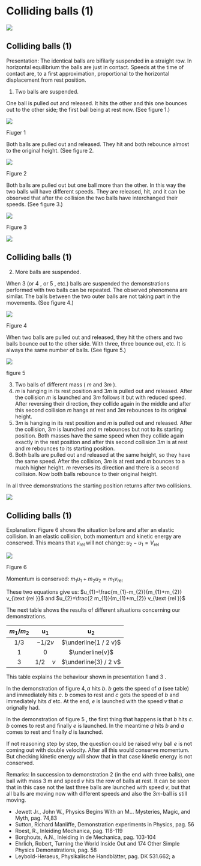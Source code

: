 # Colliding balls (1) 

![](https://cdn.mathpix.com/cropped/2024_06_24_0620829573dfcf8d8907g-1.jpg?height=868&width=1212&top_left_y=295&top_left_x=305)

## Colliding balls (1)

Presentation: The identical balls are bifilarly suspended in a straight row. In horizontal equilibrium the balls are just in contact. Speeds at the time of contact are, to a first approximation, proportional to the horizontal displacement from rest position.

1. Two balls are suspended.

One ball is pulled out and released. It hits the other and this one bounces out to the other side; the first ball being at rest now. (See figure 1.)

![](https://cdn.mathpix.com/cropped/2024_06_24_0620829573dfcf8d8907g-2.jpg?height=328&width=219&top_left_y=671&top_left_x=1105)

Fiuger 1

Both balls are pulled out and released. They hit and both rebounce almost to the original height. (See figure 2.

![](https://cdn.mathpix.com/cropped/2024_06_24_0620829573dfcf8d8907g-2.jpg?height=336&width=241&top_left_y=1236&top_left_x=1099)

Figure 2

Both balls are pulled out but one ball more than the other. In this way the two balls will have different speeds. They are released, hit, and it can be observed that after the collision the two balls have interchanged their speeds. (See figure 3.)

![](https://cdn.mathpix.com/cropped/2024_06_24_0620829573dfcf8d8907g-2.jpg?height=333&width=255&top_left_y=1891&top_left_x=1087)

Figure 3

![](https://cdn.mathpix.com/cropped/2024_06_24_0620829573dfcf8d8907g-2.jpg?height=271&width=653&top_left_y=2345&top_left_x=1338)

## Colliding balls (1)

2. More balls are suspended.

When 3 (or 4 , or 5 , etc.) balls are suspended the demonstrations performed with two balls can be repeated. The observed phenomena are similar. The balls between the two outer balls are not taking part in the movements. (See figure 4.)

![](https://cdn.mathpix.com/cropped/2024_06_24_0620829573dfcf8d8907g-3.jpg?height=330&width=290&top_left_y=537&top_left_x=1075)

Figure 4

When two balls are pulled out and released, they hit the others and two balls bounce out to the other side. With three, three bounce out, etc. It is always the same number of balls. (See figure 5.)

![](https://cdn.mathpix.com/cropped/2024_06_24_0620829573dfcf8d8907g-3.jpg?height=339&width=304&top_left_y=1153&top_left_x=1062)

figure 5

3. Two balls of different mass ( $m$ and $3 m$ ).
4. $m$ is hanging in its rest position and $3 m$ is pulled out and released. After the collision $m$ is launched and $3 m$ follows it but with reduced speed. After reversing their direction, they collide again in the middle and after this second collision $m$ hangs at rest and $3 m$ rebounces to its original height.
5. $3 m$ is hanging in its rest position and $m$ is pulled out and released. After the collision, $3 m$ is launched and $m$ rebounces but not to its starting position. Both masses have the same speed when they collide again exactly in the rest position and after this second collision $3 m$ is at rest and $m$ rebounces to its starting position.
6. Both balls are pulled out and released at the same height, so they have the same speed. After the collision, $3 m$ is at rest and $m$ bounces to a much higher height. $m$ reverses its direction and there is a second collision. Now both balls rebounce to their original height.

In all three demonstrations the starting position returns after two collisions.

![](https://cdn.mathpix.com/cropped/2024_06_24_0620829573dfcf8d8907g-3.jpg?height=268&width=562&top_left_y=2349&top_left_x=1432)

## Colliding balls (1)

Explanation: Figure 6 shows the situation before and after an elastic collision. In an elastic collision, both momentum and kinetic energy are conserved. This means that $v_{\text {rel }}$ will not change: $u_{2}-u_{1}=V_{\text {rel }}$

![](https://cdn.mathpix.com/cropped/2024_06_24_0620829573dfcf8d8907g-4.jpg?height=255&width=328&top_left_y=477&top_left_x=991)

Figure 6

Momentum is conserved: $m_{1} u_{1}+m_{2} u_{2}=m_{1} v_{\text {rel }}$

These two equations give us: $u_{1}=\frac{m_{1}-m_{2}}{m_{1}+m_{2}} v_{\text {rel }}$ and $u_{2}=\frac{2 m_{1}}{m_{1}+m_{2}} v_{\text {rel }}$

The next table shows the results of different situations concerning our demonstrations.

| $m_{1} / m_{2}$ | $\mathrm{u}_{1}$ | $\mathrm{u}_{2}$ |
| :---: | :---: | :---: |
| $1 / 3$ | $-1 / 2 v$ | $\underline{1 / 2 v}$ |
| 1 | 0 | $\underline{v}$ |
| 3 | $1 / 2 \quad v$ | $\underline{3} / 2 v$ |

This table explains the behaviour shown in presentation 1 and 3 .

In the demonstration of figure $4, a$ hits $b$. $b$ gets the speed of $a$ (see table) and immediately hits $c$. $b$ comes to rest and $c$ gets the speed of $b$ and immediately hits $d$ etc. At the end, $e$ is launched with the speed $v$ that $a$ orignally had.

In the demonstration of figure 5 , the first thing that happens is that $b$ hits $c$. $b$ comes to rest and finally $e$ is launched. In the meantime $a$ hits $b$ and $a$ comes to rest and finally $d$ is launched.

If not reasoning step by step, the question could be raised why ball $e$ is not coming out with double velocity. After all this would conserve momentum. But checking kinetic energy will show that in that case kinetic energy is not conserved.

Remarks: In succession to demonstration 2 (in the end with three balls), one ball with mass $3 \mathrm{~m}$ and speed $v$ hits the row of balls at rest. It can be seen that in this case not the last three balls are launched with speed $v$, but that all balls are moving now with different speeds and also the $3 m$-ball is still moving.

- Jewett Jr., John W., Physics Begins With an M... Mysteries, Magic, and Myth, pag. 74,83
- Sutton, Richard Manliffe, Demonstration experiments in Physics, pag. 56
- Roest, R., Inleiding Mechanica, pag. 118-119
- Borghouts, A.N., Inleiding in de Mechanica, pag. 103-104
- Ehrlich, Robert, Turning the World Inside Out and 174 Other Simple Physics Demonstrations, pag. 58
- Leybold-Heraeus, Physikalische Handblätter, pag. DK 531.662; a

